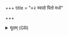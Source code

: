 +++
title = "०२ स्वादो पितो मधो"

+++
<details><summary>मूलम् (GR)</summary>

स्वादो पितो मधो पितो  
वयं त्वा ववृमहे ।  
अस्माकम् अविता भव ॥
</details>